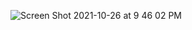 ![Screen Shot 2021-10-26 at 9 46 02 PM](https://user-images.githubusercontent.com/67874237/139001523-8fe2ded8-a663-4c3d-8107-9b43fbf265d4.png)
